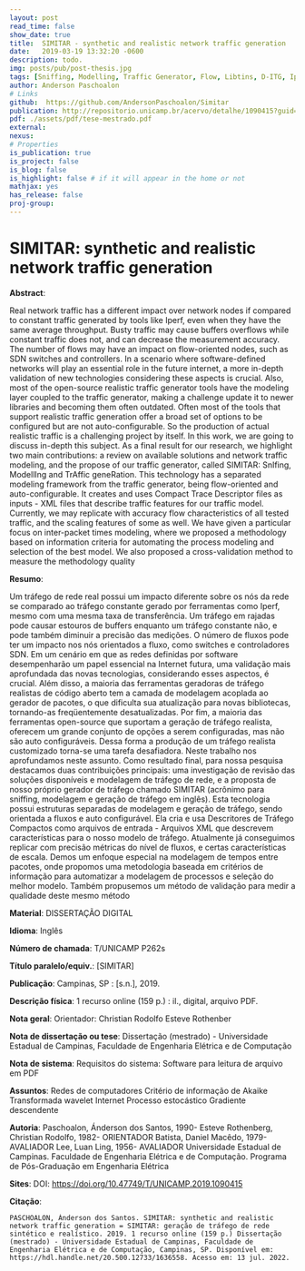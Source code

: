 ```yaml
---
layout: post
read_time: false
show_date: true
title:  SIMITAR - synthetic and realistic network traffic generation
date:   2019-03-19 13:32:20 -0600
description: todo.
img: posts/pub/post-thesis.jpg
tags: [Sniffing, Modelling, Traffic Generator, Flow, Libtins, D-ITG, Iperf]
author: Anderson Paschoalon
# Links
github:  https://github.com/AndersonPaschoalon/Simitar
publication: http://repositorio.unicamp.br/acervo/detalhe/1090415?guid=1657351507677&returnUrl=%2fresultado%2flistar%3fguid%3d1657351507677%26quantidadePaginas%3d1%26codigoRegistro%3d1090415%231090415&i=1
pdf: ./assets/pdf/tese-mestrado.pdf
external:
nexus: 
# Properties
is_publication: true
is_project: false
is_blog: false
is_highlight: false # if it will appear in the home or not
mathjax: yes
has_release: false
proj-group: 
---
```


# SIMITAR: synthetic and realistic network traffic generation

**Abstract**: 

Real network traffic has a different impact over network nodes if compared to constant traffic generated by tools like Iperf, even when they have the same average throughput. Busty traffic may cause buffers overflows while constant traffic does not, and can decrease the measurement accuracy. The number of flows may have an impact on flow-oriented nodes, such as SDN switches and controllers. In a scenario where software-defined networks will play an essential role in the future internet, a more in-depth validation of new technologies considering these aspects is crucial. Also, most of the open-source realistic traffic generator tools have the modeling layer coupled to the traffic generator, making a challenge update it to newer libraries and becoming them often outdated. Often most of the tools that support realistic traffic generation offer a broad set of options to be configured but are not auto-configurable. So the production of actual realistic traffic is a challenging project by itself. In this work, we are going to discuss in-depth this subject. As a final result for our research, we highlight two main contributions: a review on available solutions and network traffic modeling, and the propose of our traffic generator, called SIMITAR: SnIfing, ModellIng and TrAffic geneRation. This technology has a separated modeling framework from the traffic generator, being flow-oriented and auto-configurable. It creates and uses Compact Trace Descriptor files as inputs - XML files that describe traffic features for our traffic model. Currently, we may replicate with accuracy flow characteristics of all tested traffic, and the scaling features of some as well. We have given a particular focus on inter-packet times modeling, where we proposed a methodology based on information criteria for automating the process modeling and selection of the best model. We also proposed a cross-validation method to measure the methodology quality

**Resumo**: 

Um tráfego de rede real possui um impacto diferente sobre os nós da rede se comparado ao tráfego constante gerado por ferramentas como Iperf, mesmo com uma mesma taxa de transferência. Um tráfego em rajadas pode causar estouros de buffers enquanto um tráfego constante não, e pode também diminuir a precisão das medições. O número de fluxos pode ter um impacto nos nós orientados a fluxo, como switches e controladores SDN. Em um cenário em que as redes definidas por software desempenharão um papel essencial na Internet futura, uma validação mais aprofundada das novas tecnologias, considerando esses aspectos, é crucial. Além disso, a maioria das ferramentas geradoras de tráfego realistas de código aberto tem a camada de modelagem acoplada ao gerador de pacotes, o que dificulta sua atualização para novas bibliotecas, tornando-as freqüentemente desatualizadas. Por fim, a maioria das ferramentas open-source que suportam a geração de tráfego realista, oferecem um grande conjunto de opções a serem configuradas, mas não são auto configuráveis. Dessa forma a produção de um tráfego realista customizado torna-se uma tarefa desafiadora. Neste trabalho nos aprofundamos neste assunto. Como resultado final, para nossa pesquisa destacamos duas contribuições principais: uma investigação de revisão das soluções disponíveis e modelagem de tráfego de rede, e a proposta de nosso próprio gerador de tráfego chamado SIMITAR (acrônimo para sniffing, modelagem e geração de tráfego em inglês). Esta tecnologia possui estruturas separadas de modelagem e geração de tráfego, sendo orientada a fluxos e auto configurável. Ela cria e usa Descritores de Tráfego Compactos como arquivos de entrada - Arquivos XML que descrevem características para o nosso modelo de tráfego. Atualmente já conseguimos replicar com precisão métricas do nível de fluxos, e certas características de escala. Demos um enfoque especial na modelagem de tempos entre pacotes, onde propomos uma metodologia baseada em critérios de informação para automatizar a modelagem de processos e seleção do melhor modelo. Também propusemos um método de validação para medir a qualidade deste mesmo método

**Material**:
DISSERTAÇÃO DIGITAL

**Idioma**:
Inglês

**Número de chamada**:
T/UNICAMP P262s

**Título paralelo/equiv.**:
[SIMITAR]

**Publicação**:
Campinas, SP : [s.n.], 2019.

**Descrição física**:
1 recurso online (159 p.) : il., digital, arquivo PDF.

**Nota geral**:
Orientador: Christian Rodolfo Esteve Rothenber

**Nota de dissertação ou tese**:
Dissertação (mestrado) - Universidade Estadual de Campinas, Faculdade de Engenharia Elétrica e de Computação


**Nota de sistema**:
Requisitos do sistema: Software para leitura de arquivo em PDF

**Assuntos**:
Redes de computadores Critério de informação de Akaike Transformada wavelet Internet Processo estocástico Gradiente descendente

**Autoria**:
Paschoalon, Ánderson dos Santos, 1990- Esteve Rothenberg, Christian Rodolfo, 1982- ORIENTADOR Batista, Daniel Macêdo, 1979- AVALIADOR Lee, Luan Ling, 1956- AVALIADOR Universidade Estadual de Campinas. Faculdade de Engenharia Elétrica e de Computação. Programa de Pós-Graduação em Engenharia Elétrica

**Sites**:
DOI: https://doi.org/10.47749/T/UNICAMP.2019.1090415


**Citação**:
```
PASCHOALON, Ánderson dos Santos. SIMITAR: synthetic and realistic network traffic generation = SIMITAR: geração de tráfego de rede sintético e realístico. 2019. 1 recurso online (159 p.) Dissertação (mestrado) - Universidade Estadual de Campinas, Faculdade de Engenharia Elétrica e de Computação, Campinas, SP. Disponível em: https://hdl.handle.net/20.500.12733/1636558. Acesso em: 13 jul. 2022. 
```

